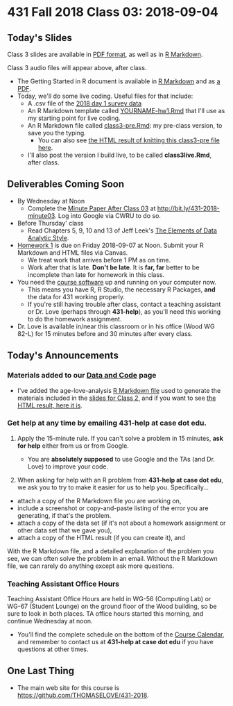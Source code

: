 # 431 Fall 2018 Class 03: 2018-09-04

## Today's Slides

Class 3 slides are available in [PDF format](https://github.com/THOMASELOVE/431-2018/blob/master/slides/class03/431_class-03-slides_2018.pdf), as well as in [R Markdown](https://raw.githubusercontent.com/THOMASELOVE/431-2018/master/slides/class03/431_class-03-slides_2018.Rmd).

Class 3 audio files will appear above, after class.

- The Getting Started in R document is available in [R Markdown](https://raw.githubusercontent.com/THOMASELOVE/431-2018/master/slides/class03/431-getting-started-with-R.Rmd) and as [a PDF](https://github.com/THOMASELOVE/431-2018/blob/master/slides/class03/431-getting-started-with-R.pdf).
- Today, we'll do some live coding. Useful files for that include:
    - A .csv file of the [2018 day 1 survey data](https://raw.githubusercontent.com/THOMASELOVE/431-2018-data/master/surveyday1_2018.csv)
    - An R Markdown template called [YOURNAME-hw1.Rmd](https://raw.githubusercontent.com/THOMASELOVE/431-2018/master/slides/class03/YOURNAME-hw1.Rmd) that I'll use as my starting point for live coding.
    - An R Markdown file called [class3-pre.Rmd](https://raw.githubusercontent.com/THOMASELOVE/431-2018/master/slides/class03/class3-pre.Rmd): my pre-class version, to save you the typing.
        - You can also see [the HTML result of knitting this class3-pre file here](http://htmlpreview.github.io/?https://github.com/THOMASELOVE/431-2018/blob/master/slides/class03/class3-pre.html).
    - I'll also post the version I build live, to be called **class3live.Rmd**, after class.

## Deliverables Coming Soon

- By Wednesday at Noon
    - Complete the [Minute Paper After Class 03](http://bit.ly/431-2018-minute03) at http://bit.ly/431-2018-minute03. Log into Google via CWRU to do so.
- Before Thursday' class
    - Read Chapters 5, 9, 10 and 13 of Jeff Leek's [The Elements of Data Analytic Style](https://leanpub.com/datastyle).
- [Homework 1](https://github.com/THOMASELOVE/431-2018/tree/master/homework/Homework1) is due on Friday 2018-09-07 at Noon. Submit your R Markdown and HTML files via Canvas. 
    - We treat work that arrives before 1 PM as on time. 
    - Work after that is late. **Don't be late**. It is **far, far** better to be incomplete than late for homework in this class.
- You need the [course software](https://github.com/THOMASELOVE/431-2018/tree/master/software) up and running on your computer now. 
    - This means you have R, R Studio, the necessary R Packages, **and** the data for 431 working properly. 
    - If you're still having trouble after class, contact a teaching assistant or Dr. Love (perhaps through **431-help**), as you'll need this working to do the homework assignment.
- Dr. Love is available in/near this classroom or in his office (Wood WG 82-L) for 15 minutes before and 30 minutes after every class.

## Today's Announcements

### Materials added to our [Data and Code](https://github.com/THOMASELOVE/431-2018-data) page

- I've added the age-love-analysis [R Markdown file](https://raw.githubusercontent.com/THOMASELOVE/431-2018/master/slides/class02/age-love-analysis.Rmd) used to generate the materials included in the [slides for Class 2](https://github.com/THOMASELOVE/431-2018/edit/master/slides/class02), and if you want to see [the HTML result, here it is](http://htmlpreview.github.io/?https://github.com/THOMASELOVE/431-2018/blob/master/slides/class03/age-love-analysis.html).

### Get help at any time by emailing **431-help at case dot edu**.

1. Apply the 15-minute rule. If you can't solve a problem in 15 minutes, **ask for help** either from us or from Google.
    - You are **absolutely supposed** to use Google and the TAs (and Dr. Love) to improve your code.

2. When asking for help with an R problem from **431-help at case dot edu**, we ask you to try to make it easier for us to help you. Specifically...

- attach a copy of the R Markdown file you are working on,
- include a screenshot or copy-and-paste listing of the error you are generating, if that's the problem.
- attach a copy of the data set (if it's not about a homework assignment or other data set that we gave you),
- attach a copy of the HTML result (if you can create it), and

With the R Markdown file, and a detailed explanation of the problem you see, we can often solve the problem in an email. Without the R Markdown file, we can rarely do anything except ask more questions.

### Teaching Assistant Office Hours

Teaching Assistant Office Hours are held in WG-56 (Computing Lab) or WG-67 (Student Lounge) on the ground floor of the Wood building, so be sure to look in both places. TA office hours started this morning, and continue Wednesday at noon. 

- You'll find the complete schedule on the bottom of the [Course Calendar](https://github.com/THOMASELOVE/431-2018/blob/master/calendar.md), and remember to contact us at **431-help at case dot edu** if you have questions at other times.

## One Last Thing

- The main web site for this course is https://github.com/THOMASELOVE/431-2018.

